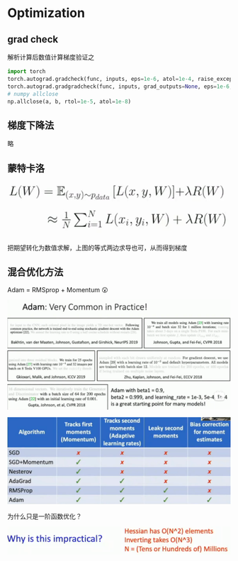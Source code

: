 # Optimization


## grad check
解析计算后数值计算梯度验证之

```python
import torch
torch.autograd.gradcheck(func, inputs, eps=1e-6, atol=1e-4, raise_exception=True)
torch.autograd.gradgradcheck(func, inputs, grad_outputs=None, eps=1e-6, atol=1e-4, raise_exception=True)
# numpy allclose
np.allclose(a, b, rtol=1e-5, atol=1e-8)
```
## 梯度下降法
略

## 蒙特卡洛
![alt text](image.png)

把期望转化为数值求解，上图的等式两边求导也可，从而得到梯度

## 混合优化方法

Adam = RMSprop + Momentum :open_mouth:

![alt text](image-1.png)

![alt text](image-2.png)

为什么只是一阶函数优化？

![alt text](image-3.png)

